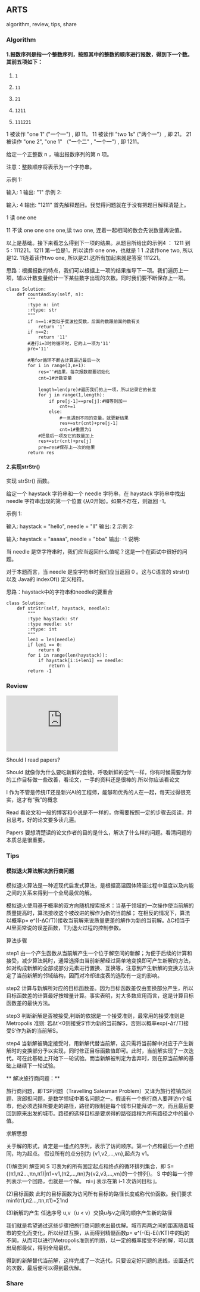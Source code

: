 ## ARTS
algorithm, review, tips, share

### Algorithm
#### 1.报数序列是指一个整数序列，按照其中的整数的顺序进行报数，得到下一个数。其前五项如下：

1.     1
2.     11
3.     21
4.     1211
5.     111221
1 被读作  "one 1"  ("一个一") , 即 11。
11 被读作 "two 1s" ("两个一"）, 即 21。
21 被读作 "one 2",  "one 1" （"一个二" ,  "一个一") , 即 1211。

给定一个正整数 n ，输出报数序列的第 n 项。

注意：整数顺序将表示为一个字符串。

示例 1:

输入: 1
输出: "1"
示例 2:

输入: 4
输出: "1211"
首先解释题目。我觉得问题就在于没有把题目解释清楚上。

1 读 one one

11 不读 one one one one,读 two one, 连着一起相同的数会先说数量再说值。

以上是基础。接下来看怎么得到下一项的结果。从题目所给出的示例4 ： 1211 到 5 : 111221。1211 第一位是1，所以读作 one one，也就是 1 1 .2读作one two, 
所以是12. 11连着读作two one, 所以是21.这所有加起来就是答案 111221。

思路：根据报数的特点，我们可以根据上一项的结果推导下一项。我们遍历上一项，辅以计数变量统计一下某些数字出现的次数。同时我们要不断保存上一项。
```
class Solution:  
    def countAndSay(self, n):  
        """ 
        :type n: int 
        :rtype: str 
        """  
        if n==1:#类似于斐波拉契数，后面的数跟前面的数有关  
            return '1'  
        if n==2:  
            return '11'
        #进行i=3时的循环时，它的上一项为'11'
        pre='11'
        
        #用for循环不断去计算逼近最后一次
        for i in range(3,n+1):  
            res=''#结果，每次报数都要初始化  
            cnt=1#计数变量
            
            length=len(pre)#遍历我们的上一项，所以记录它的长度
            for j in range(1,length):  
                if pre[j-1]==pre[j]:#相等则加一  
                    cnt+=1  
                else:
                    #一旦遇到不同的变量，就更新结果
                    res+=str(cnt)+pre[j-1]  
                    cnt=1#重置为1
            #把最后一项及它的数量加上
            res+=str(cnt)+pre[j]  
            pre=res#保存上一次的结果  
        return res
```
#### 2.实现strStr()
实现 strStr() 函数。

给定一个 haystack 字符串和一个 needle 字符串，在 haystack 字符串中找出 needle 字符串出现的第一个位置 (从0开始)。如果不存在，则返回  -1。

示例 1:

输入: haystack = "hello", needle = "ll"
输出: 2
示例 2:

输入: haystack = "aaaaa", needle = "bba"
输出: -1
说明:

当 needle 是空字符串时，我们应当返回什么值呢？这是一个在面试中很好的问题。

对于本题而言，当 needle 是空字符串时我们应当返回 0 。这与C语言的 strstr() 以及 Java的 indexOf() 定义相符。

思路：haystack中的字符串和needle的要重合
```
class Solution:
    def strStr(self, haystack, needle):
        """
        :type haystack: str
        :type needle: str
        :rtype: int
        """
        len1 = len(needle)
        if len1 == 0:
            return 0
        for i in range(len(haystack)):
            if haystack[i:i+len1] == needle:
                return i
        return -1
```

### Review
![我应该阅读论文吗？](http://michaelrbernste.in/2014/10/21/should-i-read-papers.html)

Should I read papers?

Should
就像你为什么要吃新鲜的食物，呼吸新鲜的空气一样，你有时候需要为你的工作目标做一些改善，看论文，一手的资料还是很棒的.所以你应该看论文

I
作为不管是传统IT还是新兴AI的工程师，能够和优秀的人在一起，每天过得很充实，这才有“我”的概念

Read
看论文和一般的博客和小说是不一样的，你需要按照一定的步骤去阅读，并且思考。好的论文要多读几遍。

Papers
要想清楚读的论文作者的目的是什么，解决了什么样的问题。看清问题的本质总是很重要。

### Tips
#### 模拟退火算法解决旅行商问题

模拟退火算法是一种近现代启发式算法，是根据高温固体降温过程中温度以及内能之间的关系来得到一个全局最优的解。

模拟退火使用基于概率的双方向随机搜索技术：当基于领域的一次操作使当前解的质量提高时，算法接收这个被改进的解作为新的当前解；
在相反的情况下，算法以概率p= e^((-∆C/T))接收当前解来说质量更差的解作为新的当前解。∆C相当于AI里面常说的误差函数，T为退火过程的控制参数。

算法步骤

step1 
由一个产生函数从当前解产生一个位于解空间的新解；为便于后续的计算和接受，减少算法耗时，通常选择由当前新解经过简单地变换即可产生新解的方法，如对构成新解的全部或部分元素进行置换、互换等，注意到产生新解的变换方法决定了当前新解的邻域结构，因而对冷却进度表的选取有一定的影响。

step2 
计算与新解所对应的目标函数差。因为目标函数差仅由变换部分产生，所以目标函数差的计算最好按增量计算。事实表明，对大多数应用而言，这是计算目标函数差的最快方法。

step3 
判断新解是否被接受,判断的依据是一个接受准则，最常用的接受准则是 Metropolis 准则: 若Δt′<0则接受S′作为新的当前解S，否则以概率exp(-Δt′/T)接受S′作为新的当前解S。

step4 
当新解被确定接受时，用新解代替当前解，这只需将当前解中对应于产生新解时的变换部分予以实现，同时修正目标函数值即可。此时，当前解实现了一次迭代。可在此基础上开始下一轮试验。而当新解被判定为舍弃时，则在原当前解的基础上继续下一轮试验。

** 解决旅行商问题：**

旅行商问题，即TSP问题（Travelling Salesman Problem）又译为旅行推销员问题、货郎担问题，是数学领域中著名问题之一。假设有一个旅行商人要拜访n个城市，他必须选择所要走的路径，路径的限制是每个城市只能拜访一次，而且最后要回到原来出发的城市。路径的选择目标是要求得的路径路程为所有路径之中的最小值。

求解思想
 
关于解的形式，肯定是一组点的序列，表示了访问顺序。第一个点和最后一个点相同，均为起点。 
假设所有的点分别为 {v1,v2,…,vn},起点为 v1。
 
(1)解空间 
解空间 S 可表为的所有固定起点和终点的循环排列集合，即 
S={(π1,π2…,πn,π1)|π1=v1,(π2,…,πn)为{v2,v3,…,vn}的一个排列}。 
S 中的每一个排列表示一个回路，也就是一个解。 πi=j 表示在第 i-1 次访问目标 j。

(2)目标函数 
此时的目标函数为访问所有目标的路径长度或称代价函数。我们要求 
minf(π1,π2…,πn,π1)=∑1nd 

(3)新解的产生 
任选序号 u,v（u < v）交换u与v之间的顺序产生新的路径

我们就是希望通过这些步骤把旅行商问题求出最优解。城市两两之间的距离随着城市的变化而变化，所以经过互换，从而得到精髓函数p= e^(-(Ej-Ei)/KT)中的Ej的不同，从而可以进行Metropolis准则的判断，以一定的概率接受不好的解，可以跳出局部最优，得到全局最优。

得到的新解替代当前解，这样完成了一次迭代。只要设定好问题的底线，设置迭代的次数，最后便可以得到最优解。

### Share

